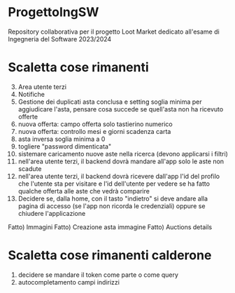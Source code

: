 # ProgettoIngSW
Repository collaborativa per il progetto Loot Market dedicato all'esame di Ingegneria del Software 2023/2024

# Scaletta cose rimanenti
3. Area utente terzi
5. Notifiche
6. Gestione dei duplicati asta conclusa e setting soglia minima per aggiudicare l'asta, pensare cosa succede se quell'asta non ha ricevuto offerte
7. nuova offerta: campo offerta solo tastierino numerico
8. nuova offerta: controllo mesi e giorni scadenza carta
9. asta inversa soglia minima a 0
11. togliere "password dimenticata"
12. sistemare caricamento nuove aste nella ricerca (devono applicarsi i filtri)
13. nell'area utente terzi, il backend dovrà mandare all'app solo le aste non scadute
14. nell'area utente terzi, il backend dovrà ricevere dall'app l'id del profilo che l'utente sta per visitare e l'id dell'utente per vedere se ha fatto qualche offerta alle aste che vedrà comparire
15. Decidere se, dalla home, con il tasto "indietro" si deve andare alla pagina di accesso (se l'app non ricorda le credenziali) oppure se chiudere l'applicazione

Fatto) Immagini
Fatto) Creazione asta immagine
Fatto) Auctions details

# Scaletta cose rimanenti calderone
1. decidere se mandare il token come parte o come query
2. autocompletamento campi indirizzi


